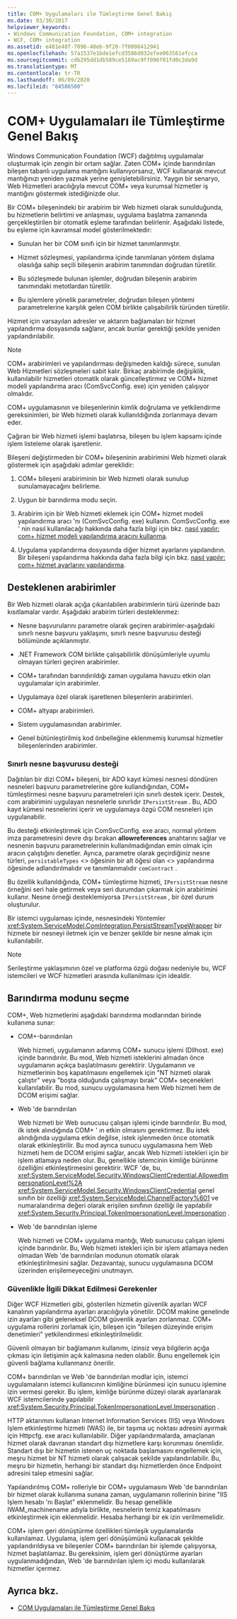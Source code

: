 ```yaml
---
title: COM+ Uygulamaları ile Tümleştirme Genel Bakış
ms.date: 03/30/2017
helpviewer_keywords:
- Windows Communication Foundation, COM+ integration
- WCF, COM+ integration
ms.assetid: e481e48f-7096-40eb-9f20-7f0098412941
ms.openlocfilehash: 57a1537e1bde1efcd3586d032efee063561efcca
ms.sourcegitcommit: cdb295dd1db589ce5169ac9ff096f01fd0c2da9d
ms.translationtype: MT
ms.contentlocale: tr-TR
ms.lasthandoff: 06/09/2020
ms.locfileid: "84586500"
---
```

# <a name="integrating-with-com-applications-overview"></a>COM+ Uygulamaları ile Tümleştirme Genel Bakış
Windows Communication Foundation (WCF) dağıtılmış uygulamalar oluşturmak için zengin bir ortam sağlar. Zaten COM+ içinde barındırılan bileşen tabanlı uygulama mantığını kullanıyorsanız, WCF kullanarak mevcut mantığınızı yeniden yazmak yerine genişletebilirsiniz. Yaygın bir senaryo, Web Hizmetleri aracılığıyla mevcut COM+ veya kurumsal hizmetler iş mantığını göstermek istediğinizde olur.  
  
 Bir COM+ bileşenindeki bir arabirim bir Web hizmeti olarak sunulduğunda, bu hizmetlerin belirtimi ve anlaşması, uygulama başlatma zamanında gerçekleştirilen bir otomatik eşleme tarafından belirlenir. Aşağıdaki listede, bu eşleme için kavramsal model gösterilmektedir:  
  
- Sunulan her bir COM sınıfı için bir hizmet tanımlanmıştır.  
  
- Hizmet sözleşmesi, yapılandırma içinde tanımlanan yöntem dışlama olasılığa sahip seçili bileşenin arabirim tanımından doğrudan türetilir.  
  
- Bu sözleşmede bulunan işlemler, doğrudan bileşenin arabirim tanımındaki metotlardan türetilir.  
  
- Bu işlemlere yönelik parametreler, doğrudan bileşen yöntemi parametrelerine karşılık gelen COM birlikte çalışabilirlik türünden türetilir.  
  
 Hizmet için varsayılan adresler ve aktarım bağlamaları bir hizmet yapılandırma dosyasında sağlanır, ancak bunlar gerektiği şekilde yeniden yapılandırılabilir.  
  
> [!NOTE]
> COM+ arabirimleri ve yapılandırması değişmeden kaldığı sürece, sunulan Web Hizmetleri sözleşmeleri sabit kalır. Birkaç arabirimde değişiklik, kullanılabilir hizmetleri otomatik olarak güncelleştirmez ve COM+ hizmet modeli yapılandırma aracı (ComSvcConfig. exe) için yeniden çalışıyor olmalıdır.  
  
 COM+ uygulamasının ve bileşenlerinin kimlik doğrulama ve yetkilendirme gereksinimleri, bir Web hizmeti olarak kullanıldığında zorlanmaya devam eder.  
  
 Çağıran bir Web hizmeti işlemi başlatırsa, bileşen bu işlem kapsamı içinde işlem listeleme olarak işaretlenir.  
  
 Bileşeni değiştirmeden bir COM+ bileşeninin arabirimini Web hizmeti olarak göstermek için aşağıdaki adımlar gereklidir:  
  
1. COM+ bileşeni arabiriminin bir Web hizmeti olarak sunulup sunulamayacağını belirleme.  
  
2. Uygun bir barındırma modu seçin.  
  
3. Arabirim için bir Web hizmeti eklemek için COM+ hizmet modeli yapılandırma aracı 'nı (ComSvcConfig. exe) kullanın. ComSvcConfig. exe ' nin nasıl kullanılacağı hakkında daha fazla bilgi için bkz. [nasıl yapılır: com+ hizmet modeli yapılandırma aracını kullanma](how-to-use-the-com-service-model-configuration-tool.md).  
  
4. Uygulama yapılandırma dosyasında diğer hizmet ayarlarını yapılandırın. Bir bileşeni yapılandırma hakkında daha fazla bilgi için bkz. [nasıl yapılır: com+ hizmet ayarlarını yapılandırma](how-to-configure-com-service-settings.md).  
  
## <a name="supported-interfaces"></a>Desteklenen arabirimler  
 Bir Web hizmeti olarak açığa çıkarılabilen arabirimlerin türü üzerinde bazı kısıtlamalar vardır. Aşağıdaki arabirim türleri desteklenmez:  
  
- Nesne başvurularını parametre olarak geçiren arabirimler-aşağıdaki sınırlı nesne başvuru yaklaşımı, sınırlı nesne başvurusu desteği bölümünde açıklanmıştır.  
  
- .NET Framework COM birlikte çalışabilirlik dönüşümleriyle uyumlu olmayan türleri geçiren arabirimler.  
  
- COM+ tarafından barındırıldığı zaman uygulama havuzu etkin olan uygulamalar için arabirimler.  
  
- Uygulamaya özel olarak işaretlenen bileşenlerin arabirimleri.  
  
- COM+ altyapı arabirimleri.  
  
- Sistem uygulamasından arabirimler.  
  
- Genel bütünleştirilmiş kod önbelleğine eklenmemiş kurumsal hizmetler bileşenlerinden arabirimler.  
  
### <a name="limited-object-reference-support"></a>Sınırlı nesne başvurusu desteği  
 Dağıtılan bir dizi COM+ bileşeni, bir ADO kayıt kümesi nesnesi döndüren nesneleri başvuru parametrelerine göre kullandığından, COM+ tümleştirmesi nesne başvuru parametreleri için sınırlı destek içerir. Destek, com arabirimini uygulayan nesnelerle sınırlıdır `IPersistStream` . Bu, ADO kayıt kümesi nesnelerini içerir ve uygulamaya özgü COM nesneleri için uygulanabilir.  
  
 Bu desteği etkinleştirmek için ComSvcConfig. exe aracı, normal yöntem imza parametresini devre dışı bırakan **allowreferences** anahtarını sağlar ve nesnenin başvuru parametrelerinin kullanılmadığından emin olmak için aracın çalıştığını denetler. Ayrıca, parametre olarak geçirdiğiniz nesne türleri, `persistableTypes` <> öğesinin bir alt öğesi olan <> yapılandırma öğesinde adlandırılmalıdır ve tanımlanmalıdır `comContract` .  
  
 Bu özellik kullanıldığında, COM+ tümleştirme hizmeti, `IPersistStream` nesne örneğini seri hale getirmek veya seri durumdan çıkarmak için arabirimini kullanır. Nesne örneği desteklemiyorsa `IPersistStream` , bir özel durum oluşturulur.  
  
 Bir istemci uygulaması içinde, nesnesindeki Yöntemler <xref:System.ServiceModel.ComIntegration.PersistStreamTypeWrapper> bir hizmete bir nesneyi iletmek için ve benzer şekilde bir nesne almak için kullanılabilir.  
  
> [!NOTE]
> Serileştirme yaklaşımının özel ve platforma özgü doğası nedeniyle bu, WCF istemcileri ve WCF hizmetleri arasında kullanılması için idealdir.  
  
## <a name="selecting-the-hosting-mode"></a>Barındırma modunu seçme  
 COM+, Web hizmetlerini aşağıdaki barındırma modlarından birinde kullanıma sunar:  
  
- COM+-barındırılan  
  
     Web hizmeti, uygulamanın adanmış COM+ sunucu işlemi (Dllhost. exe) içinde barındırılır. Bu mod, Web hizmeti isteklerini almadan önce uygulamanın açıkça başlatılmasını gerektirir. Uygulamanın ve hizmetlerinin boş kapatılmasını engellemek için "NT hizmeti olarak çalıştır" veya "boşta olduğunda çalışmayı bırak" COM+ seçenekleri kullanılabilir. Bu mod, sunucu uygulamasına hem Web hizmeti hem de DCOM erişimi sağlar.  
  
- Web 'de barındırılan  
  
     Web hizmeti bir Web sunucusu çalışan işlemi içinde barındırılır. Bu mod, ilk istek alındığında COM+ ' ın etkin olmasını gerektirmez. Bu istek alındığında uygulama etkin değilse, istek işlenmeden önce otomatik olarak etkinleştirilir. Bu mod ayrıca sunucu uygulamasına hem Web hizmeti hem de DCOM erişimi sağlar, ancak Web hizmeti istekleri için bir işlem atlamaya neden olur. Bu, genellikle istemcinin kimliğe bürünme özelliğini etkinleştirmesini gerektirir. WCF 'de, bu, <xref:System.ServiceModel.Security.WindowsClientCredential.AllowedImpersonationLevel%2A> <xref:System.ServiceModel.Security.WindowsClientCredential> genel sınıfın bir özelliği <xref:System.ServiceModel.ChannelFactory%601> ve numaralandırma değeri olarak erişilen sınıfının özelliği ile yapılabilir <xref:System.Security.Principal.TokenImpersonationLevel.Impersonation> .  
  
- Web 'de barındırılan işleme  
  
     Web hizmeti ve COM+ uygulama mantığı, Web sunucusu çalışan işlemi içinde barındırılır. Bu, Web hizmeti istekleri için bir işlem atlamaya neden olmadan Web 'de barındırılan modunun otomatik olarak etkinleştirilmesini sağlar. Dezavantajı, sunucu uygulamasına DCOM üzerinden erişilemeyeceğini unutmayın.  
  
### <a name="security-considerations"></a>Güvenlikle İlgili Dikkat Edilmesi Gerekenler  
 Diğer WCF Hizmetleri gibi, gösterilen hizmetin güvenlik ayarları WCF kanalının yapılandırma ayarları aracılığıyla yönetilir. DCOM makine genelinde izin ayarları gibi geleneksel DCOM güvenlik ayarları zorlanmaz. COM+ uygulama rollerini zorlamak için, bileşen için "bileşen düzeyinde erişim denetimleri" yetkilendirmesi etkinleştirilmelidir.  
  
 Güvenli olmayan bir bağlamanın kullanımı, izinsiz veya bilgilerin açığa çıkması için iletişimin açık kalmasına neden olabilir. Bunu engellemek için güvenli bağlama kullanmanız önerilir.  
  
 COM+ barındırılan ve Web 'de barındırılan modlar için, istemci uygulamaların istemci kullanıcının kimliğine bürünmesi için sunucu işlemine izin vermesi gerekir. Bu işlem, kimliğe bürünme düzeyi olarak ayarlanarak WCF istemcilerinde yapılabilir <xref:System.Security.Principal.TokenImpersonationLevel.Impersonation> .  
  
 HTTP aktarımını kullanan Internet Information Services (IIS) veya Windows Işlem etkinleştirme hizmeti (WAS) ile, bir taşıma uç noktası adresini ayırmak için Httpcfg. exe aracı kullanılabilir. Diğer yapılandırmalarda, amaçlanan hizmet olarak davranan standart dışı hizmetlere karşı korunması önemlidir. Standart dışı bir hizmetin istenen uç noktada başlamasını engellemek için, meşru hizmet bir NT hizmeti olarak çalışacak şekilde yapılandırılabilir. Bu, meşru bir hizmetin, herhangi bir standart dışı hizmetlerden önce Endpoint adresini talep etmesini sağlar.  
  
 Yapılandırılmış COM+ rolleriyle bir COM+ uygulamasını Web 'de barındırılan bir hizmet olarak kullanıma sunana zaman, uygulamanın rollerinin birine "IIS Işlem hesabı 'nı Başlat" eklenmelidir. Bu hesap genellikle IWAM_machinename adıyla birlikte, nesnelerin temiz kapatılmasını etkinleştirmek için eklenmelidir. Hesaba herhangi bir ek izin verilmemelidir.  
  
 COM+ işlem geri dönüştürme özellikleri tümleşik uygulamalarda kullanılamaz. Uygulama, işlem geri dönüşümünü kullanacak şekilde yapılandırıldıysa ve bileşenler COM+ barındırılan bir işlemde çalışıyorsa, hizmet başlatılamaz. Bu gereksinim, işlem geri dönüştürme ayarları uygulanmadığından, Web 'de barındırılan işlem içi modu kullanılarak hizmetler içermez.  
  
## <a name="see-also"></a>Ayrıca bkz.

- [COM Uygulamaları ile Tümleştirme Genel Bakış](integrating-with-com-applications-overview.md)

